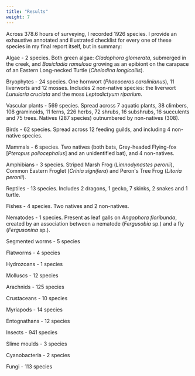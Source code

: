 ```yaml
---
title: "Results"
weight: 7
---
```


Across 378.6 hours of surveying, I recorded 1926 species. I provide an exhaustive annotated and illustrated checklist for every one of these species in my final report itself, but in summary:

Algae - 2 species. Both green algae: *Cladophora glomerata*, submerged in the creek, and *Basicladia ramulosa* growing as an epibiont on the carapace of an Eastern Long-necked Turtle (*Chelodina longicollis*).

Bryophytes - 24 species. One hornwort (*Phaeoceros carolinianus*), 11 liverworts and 12 mosses. Includes 2 non-native species: the liverwort *Lunularia cruciata* and the moss *Leptodictyum riparium*.

Vascular plants - 569 species. Spread across 7 aquatic plants, 38 climbers, 108 graminoids, 11 ferns, 226 herbs, 72 shrubs, 16 subshrubs, 16 succulents and 75 trees. Natives (287 species) outnumbered by non-natives (308).

Birds - 62 species. Spread across 12 feeding guilds, and including 4 non-native species. 

Mammals - 6 species. Two natives (both bats, Grey-headed Flying-fox [*Pteropus poliocephalus*] and an unidentified bat), and 4 non-natives.

Amphibians - 3 species. Striped Marsh Frog (*Limnodynastes peronii*), Common Eastern Froglet (*Crinia signifera*) and Peron's Tree Frog (*Litoria peronii*).   

Reptiles - 13 species. Includes 2 dragons, 1 gecko, 7 skinks, 2 snakes and 1 turtle. 

Fishes - 4 species. Two natives and 2 non-natives. 

Nematodes - 1 species. Present as leaf galls on *Angophora floribunda*, created by an association between a nematode (*Fergusobia* sp.) and a fly (*Fergusonina* sp.).

Segmented worms - 5 species

Flatworms - 4 species 

Hydrozoans - 1 species

Molluscs - 12 species

Arachnids - 125 species

Crustaceans - 10 species

Myriapods - 14 species

Entognathans - 12 species

Insects - 941 species

Slime moulds - 3 species

Cyanobacteria - 2 species

Fungi - 113 species